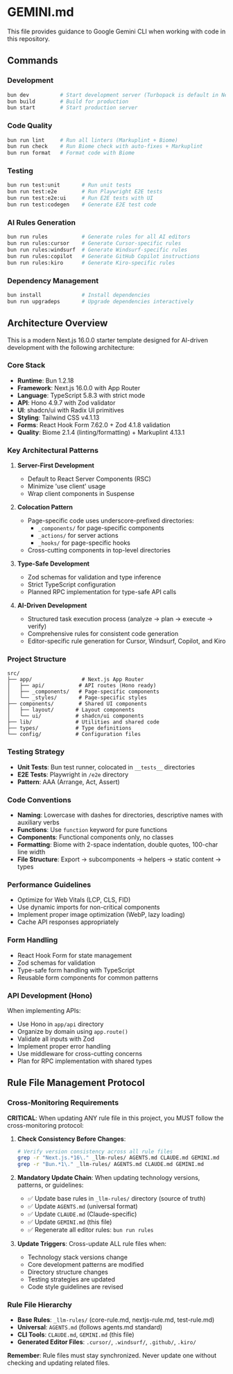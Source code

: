 # GEMINI.md

This file provides guidance to Google Gemini CLI when working with code in this repository.

## Commands

### Development
```bash
bun dev          # Start development server (Turbopack is default in Next.js 16)
bun build        # Build for production
bun start        # Start production server
```

### Code Quality
```bash
bun run lint     # Run all linters (Markuplint + Biome)
bun run check    # Run Biome check with auto-fixes + Markuplint
bun run format   # Format code with Biome
```

### Testing
```bash
bun run test:unit       # Run unit tests
bun run test:e2e        # Run Playwright E2E tests
bun run test:e2e:ui     # Run E2E tests with UI
bun run test:codegen    # Generate E2E test code
```

### AI Rules Generation
```bash
bun run rules           # Generate rules for all AI editors
bun run rules:cursor    # Generate Cursor-specific rules
bun run rules:windsurf  # Generate Windsurf-specific rules
bun run rules:copilot   # Generate GitHub Copilot instructions
bun run rules:kiro      # Generate Kiro-specific rules
```

### Dependency Management
```bash
bun install             # Install dependencies
bun run upgradeps       # Upgrade dependencies interactively
```

## Architecture Overview

This is a modern Next.js 16.0.0 starter template designed for AI-driven development with the following architecture:

### Core Stack
- **Runtime**: Bun 1.2.18
- **Framework**: Next.js 16.0.0 with App Router
- **Language**: TypeScript 5.8.3 with strict mode
- **API**: Hono 4.9.7 with Zod validator
- **UI**: shadcn/ui with Radix UI primitives
- **Styling**: Tailwind CSS v4.1.13
- **Forms**: React Hook Form 7.62.0 + Zod 4.1.8 validation
- **Quality**: Biome 2.1.4 (linting/formatting) + Markuplint 4.13.1

### Key Architectural Patterns

1. **Server-First Development**
   - Default to React Server Components (RSC)
   - Minimize 'use client' usage
   - Wrap client components in Suspense

2. **Colocation Pattern**
   - Page-specific code uses underscore-prefixed directories:
     - `_components/` for page-specific components
     - `_actions/` for server actions
     - `_hooks/` for page-specific hooks
   - Cross-cutting components in top-level directories

3. **Type-Safe Development**
   - Zod schemas for validation and type inference
   - Strict TypeScript configuration
   - Planned RPC implementation for type-safe API calls

4. **AI-Driven Development**
   - Structured task execution process (analyze → plan → execute → verify)
   - Comprehensive rules for consistent code generation
   - Editor-specific rule generation for Cursor, Windsurf, Copilot, and Kiro

### Project Structure
```
src/
├── app/                # Next.js App Router
│   ├── api/           # API routes (Hono ready)
│   ├── _components/   # Page-specific components
│   └── _styles/       # Page-specific styles
├── components/        # Shared UI components
│   ├── layout/       # Layout components
│   └── ui/           # shadcn/ui components
├── lib/              # Utilities and shared code
├── types/            # Type definitions
└── config/           # Configuration files
```

### Testing Strategy
- **Unit Tests**: Bun test runner, colocated in `__tests__` directories
- **E2E Tests**: Playwright in `/e2e` directory
- **Pattern**: AAA (Arrange, Act, Assert)

### Code Conventions
- **Naming**: Lowercase with dashes for directories, descriptive names with auxiliary verbs
- **Functions**: Use `function` keyword for pure functions
- **Components**: Functional components only, no classes
- **Formatting**: Biome with 2-space indentation, double quotes, 100-char line width
- **File Structure**: Export → subcomponents → helpers → static content → types

### Performance Guidelines
- Optimize for Web Vitals (LCP, CLS, FID)
- Use dynamic imports for non-critical components
- Implement proper image optimization (WebP, lazy loading)
- Cache API responses appropriately

### Form Handling
- React Hook Form for state management
- Zod schemas for validation
- Type-safe form handling with TypeScript
- Reusable form components for common patterns

### API Development (Hono)
When implementing APIs:
- Use Hono in `app/api` directory
- Organize by domain using `app.route()`
- Validate all inputs with Zod
- Implement proper error handling
- Use middleware for cross-cutting concerns
- Plan for RPC implementation with shared types

## Rule File Management Protocol

### Cross-Monitoring Requirements
**CRITICAL**: When updating ANY rule file in this project, you MUST follow the cross-monitoring protocol:

1. **Check Consistency Before Changes**:
   ```bash
   # Verify version consistency across all rule files
   grep -r "Next.js.*16\." _llm-rules/ AGENTS.md CLAUDE.md GEMINI.md
   grep -r "Bun.*1\." _llm-rules/ AGENTS.md CLAUDE.md GEMINI.md
   ```

2. **Mandatory Update Chain**:
   When updating technology versions, patterns, or guidelines:
   - ✅ Update base rules in `_llm-rules/` directory (source of truth)
   - ✅ Update `AGENTS.md` (universal format)
   - ✅ Update `CLAUDE.md` (Claude-specific)
   - ✅ Update `GEMINI.md` (this file)
   - ✅ Regenerate all editor rules: `bun run rules`

3. **Update Triggers**:
   Cross-update ALL rule files when:
   - Technology stack versions change
   - Core development patterns are modified
   - Directory structure changes
   - Testing strategies are updated
   - Code style guidelines are revised

### Rule File Hierarchy
- **Base Rules**: `_llm-rules/` (core-rule.md, nextjs-rule.md, test-rule.md)
- **Universal**: `AGENTS.md` (follows agents.md standard)
- **CLI Tools**: `CLAUDE.md`, `GEMINI.md` (this file)
- **Generated Editor Files**: `.cursor/`, `.windsurf/`, `.github/`, `.kiro/`

**Remember**: Rule files must stay synchronized. Never update one without checking and updating related files.